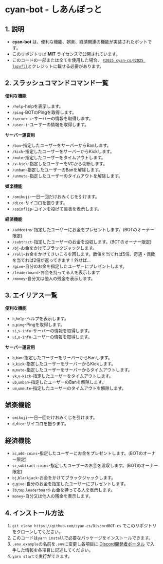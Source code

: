 # cyan-bot - しあんぼっと

## 1. 説明
- **cyan-bot** は、便利な機能、娯楽、経済関連の機能が実装されたボットです。
- このリポジトリは **MIT** ライセンスで公開されています。
- このコードの一部または全てを使用した場合、 [`©2025 cyan-cs`](https://github.com/cyan-cs),[`©2025 lazyfll`](https://github.com/lazyfll)とクレジットに載せる必要があります。

## 2. スラッシュコマンドコマンド一覧
**便利な機能**
- `/help`-helpを表示します。
- `/ping`-BOTのPingを取得します。
- `/server-i`-サーバーの情報を取得します。
- `/user-i`-ユーザーの情報を取得します。

**サーバー運営用**
- `/ban`-指定したユーザーをサーバーからBanします。
- `/kick`-指定したユーザーをサーバーからKickします。
- `/mute`-指定したユーザーをタイムアウトします。
- `/v-kick`-指定したユーザーをVCから切断します。
- `/unban`-指定したユーザーのBanを解除します。
- `/unmute`-指定したユーザーのタイムアウトを解除します。

**娯楽機能**
- `/omikuji`-一日一回だけおみくじを引けます。
- `/dice`-サイコロを振ります。
- `/coinflip`-コインを投げて裏表を表示します。

**経済機能**
- `/addcoins`-指定したユーザーにお金をプレゼントします。(BOTのオーナー限定)
- `/subtract`-指定したユーザーのお金を没収します。(BOTのオーナー限定)
- `/bj`-お金をかけてブラックジャックします。
- `/roll`-お金をかけてさいころを回します。数値を当てれば5倍、奇遇・偶数を当てれば2倍が返ってきます！外せば...
- `/give`-自分のお金を指定したユーザーにプレゼントします。
- `/leaderboard`-お金を持ってる人を表示します
- `/money`-自分又は他人の残金を表示します。

## 3. エイリアス一覧
**便利な機能**
- `h`,`help`-ヘルプを表示します。
- `p`,`ping`-Pingを取得します。
- `si`,`s-info`-サーバーの情報を取得します。
- `ui`,`u-info`-ユーザーの情報を取得します。
  
**サーバー運営用**
- `b`,`ban`-指定したユーザーをサーバーからBanします。
- `k`,`kick`-指定したユーザーをサーバーからKickします。
- `m`,`mute`-指定したユーザーをサーバーからタイムアウトします。
- `vk`,`v-kick`-指定したユーザーをタイムアウトします。
- `ub`,`unban`-指定したユーザーのBanを解除します。
- `um`,`unmute`-指定したユーザーのタイムアウトを解除します。

## 娯楽機能
- `omikuji`-一日一回だけおみくじを引けます。
- `d`,`dice`-サイコロを振ります。

## 経済機能
- `ac`,`add-coins`-指定したユーザーにお金をプレゼントします。(BOTのオーナー限定)
- `sc`,`subtract-coins`-指定したユーザーのお金を没収します。(BOTのオーナー限定)
- `bj`,`blackjack`-お金をかけてブラックジャックします。
- `g`,`give`-自分のお金を指定したユーザーにプレゼントします。
- `lb`,`top`,`leaderboard`-お金を持ってる人を表示します。
- `money`-自分又は他人の残金を表示します。

## 4. インストール方法
1. `git clone https://github.com/cyan-cs/DiscordBOT-cs` でこのリポジトリをクローンしてください。
2. このコードは`yarn install`で必要なパッケージをインストールできます。
3. `.env.example`の名前を`.env`に変更し各項目に [Discord開発者ポータル](https://discord.com/developers/applications) で入手した情報を各項目に記述してください。
4. `yarn start`で実行ができます。

